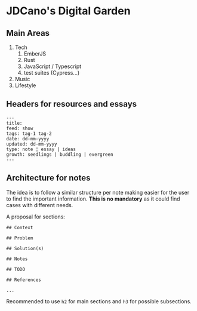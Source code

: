 # JDCano's Digital Garden

## Main Areas

1. Tech
    1. EmberJS
    2. Rust
    3. JavaScript / Typescript
    4. test suites (Cypress...)
2. Music
3. Lifestyle

## Headers for resources and essays

```
---
title: 
feed: show
tags: tag-1 tag-2
date: dd-mm-yyyy
updated: dd-mm-yyyy
type: note ¦ essay | ideas
growth: seedlings | buddling | evergreen
---
```

## Architecture for notes

The idea is to follow a similar structure per note making easier for the user to find the important information. **This is no mandatory** as it could find cases with different needs.

A proposal for sections:

```
## Context

## Problem

## Solution(s)

## Notes

## TODO

## References

...
```

Recommended to use `h2` for main sections and `h3` for possible subsections.

